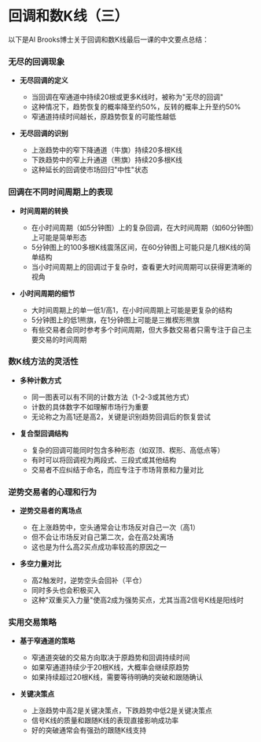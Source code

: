 # 回调和数K线（三）

以下是Al Brooks博士关于回调和数K线最后一课的中文要点总结：

### 无尽的回调现象
- **无尽回调的定义**
  - 当回调在窄通道中持续20根或更多K线时，被称为"无尽的回调"
  - 这种情况下，趋势恢复的概率降至约50%，反转的概率上升至约50%
  - 窄通道持续时间越长，原趋势恢复的可能性越低

- **无尽回调的识别**
  - 上涨趋势中的窄下降通道（牛旗）持续20多根K线
  - 下跌趋势中的窄上升通道（熊旗）持续20多根K线
  - 这种延长的回调使市场回归"中性"状态

### 回调在不同时间周期上的表现
- **时间周期的转换**
  - 在小时间周期（如5分钟图）上的复杂回调，在大时间周期（如60分钟图）上可能是简单形态
  - 5分钟图上的100多根K线震荡区间，在60分钟图上可能只是几根K线的简单结构
  - 当小时间周期上的回调过于复杂时，查看更大时间周期可以获得更清晰的视角

- **小时间周期的细节**
  - 大时间周期上的单一低1/高1，在小时间周期上可能是更复杂的结构
  - 5分钟图上的低1熊旗，在1分钟图上可能是三推楔形熊旗
  - 有些交易者会同时参考多个时间周期，但大多数交易者只需专注于自己主要交易的时间周期

### 数K线方法的灵活性
- **多种计数方式**
  - 同一图表可以有不同的计数方法（1-2-3或其他方式）
  - 计数的具体数字不如理解市场行为重要
  - 无论称之为高1还是高2，关键是识别趋势回调后的恢复尝试

- **复合型回调结构**
  - 复杂的回调可能同时包含多种形态（如双顶、楔形、高低点等）
  - 有时可以将回调视为两段式、三段式或其他结构
  - 交易者不应纠结于命名，而应专注于市场背景和力量对比

### 逆势交易者的心理和行为
- **逆势交易者的离场点**
  - 在上涨趋势中，空头通常会让市场反对自己一次（高1）
  - 但不会让市场反对自己第二次，会在高2处离场
  - 这也是为什么高2买点成功率较高的原因之一

- **多空力量对比**
  - 高2触发时，逆势空头会回补（平仓）
  - 同时多头也会积极买入
  - 这种"双重买入力量"使高2成为强势买点，尤其当高2信号K线是阳线时

### 实用交易策略
- **基于窄通道的策略**
  - 窄通道突破的交易方向取决于原趋势和回调持续时间
  - 如果窄通道持续少于20根K线，大概率会继续原趋势
  - 如果持续超过20根K线，需要等待明确的突破和跟随确认

- **关键决策点**
  - 上涨趋势中高2是关键决策点，下跌趋势中低2是关键决策点
  - 信号K线的质量和跟随K线的表现直接影响成功率
  - 好的突破通常会有强劲的跟随K线支持 